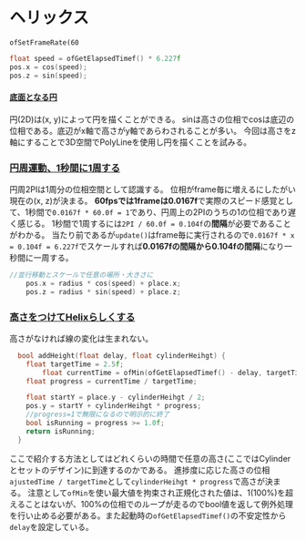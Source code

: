 # ヘリックス
`ofSetFrameRate(60`
```cpp
float speed = ofGetElapsedTimef() * 6.227f
pos.x = cos(speed);
pos.z = sin(speed);
```
#### <ins>底面となる円</ins>
円(2D)は(x, y)によって円を描くことができる。  sinは高さの位相でcosは底辺の位相である。底辺がx軸で高さがy軸であらわされることが多い。
今回は高さをz軸にすることで3D空間でPolyLineを使用し円を描くことを試みる。
### <ins>円周運動、1秒間に1周する</ins>
円周2PIは1周分の位相空間として認識する。
位相がframe毎に増えるにしたがい現在の(x, z)が決まる。
**60fpsでは1frameは0.0167f**で実際のスピード感覚として、1秒間で`0.0167f * 60.0f = 1`であり、円周上の2PIのうちの1の位相であり遅く感じる。
1秒間で1周するには`2PI / 60.0f = 0.104f`の**間隔**が必要であることがわかる。
当たり前であるが`update()`はframe毎に実行されるので`0.0167f * x = 0.104f = 6.227f`でスケールすれば**0.0167fの間隔から0.104fの間隔**になり一秒間に一周する。

```cpp
//並行移動とスケールで任意の場所・大きさに
    pos.x = radius * cos(speed) + place.x;
    pos.z = radius * sin(speed) + place.z;
```
### <ins>高さをつけてHelixらしくする</ins>
高さがなければ線の変化は生まれない。
```cpp
  bool addHeight(float delay, float cylinderHeihgt) {
    float targetTime = 2.5f;
        float currentTime = ofMin(ofGetElapsedTimef() - delay, targetTime);
    float progress = currentTime / targetTime;

    float startY = place.y - cylinderHeihgt / 2;
    pos.y = startY + cylinderHeihgt * progress;
    //progress=1で無限になるので明示的に終了
    bool isRunning = progress >= 1.0f;
    return isRunning;
  }
```
ここで紹介する方法としてはどれくらいの時間で任意の高さ(ここではCylinderとセットのデザイン)に到達するのかである。
進捗度に応じた高さの位相`ajustedTime / targetTime`として`cylinderHeihgt * progress`で高さが決まる。  注意として`ofMin`を使い最大値を拘束され正規化された値は、1(100%)を超えることはないが、100%の位相でのループが走るのでbool値を返して例外処理を行い止める必要がある。また起動時の`ofGetElapsedTimef()`の不安定性から`delay`を設定している。
